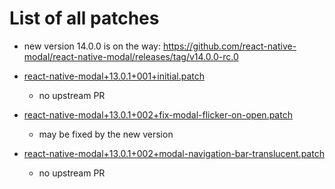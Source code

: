 # List of all patches

- new version 14.0.0 is on the way: https://github.com/react-native-modal/react-native-modal/releases/tag/v14.0.0-rc.0

- [react-native-modal+13.0.1+001+initial.patch](react-native-modal+13.0.1+001+initial.patch)
    - no upstream PR
- [react-native-modal+13.0.1+002+fix-modal-flicker-on-open.patch](react-native-modal+13.0.1+002+fix-modal-flicker-on-open.patch)
    - may be fixed by the new version
- [react-native-modal+13.0.1+002+modal-navigation-bar-translucent.patch](react-native-modal+13.0.1+002+modal-navigation-bar-translucent.patch)
    - no upstream PR
